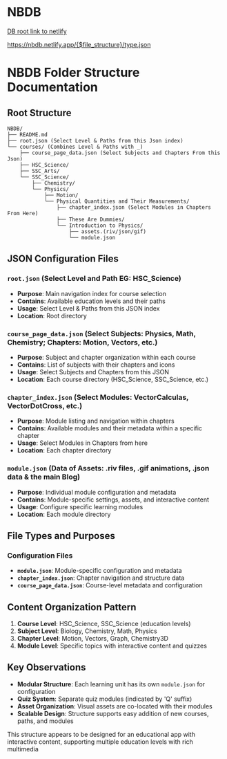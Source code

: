 # NBDB

[DB root link to netlify](https://nbdb.netlify.app/id.json)

https://nbdb.netlify.app/{$file_structure}/type.json


# NBDB Folder Structure Documentation

## Root Structure
```
NBDB/
├── README.md
├── root.json (Select Level & Paths from this Json index)
└── courses/ (Combines Level & Paths with _)
    ├── course_page_data.json (Select Subjects and Chapters From this Json)
    ├── HSC_Science/
    ├── SSC_Arts/
    └── SSC_Science/
        ├── Chemistry/
        └── Physics/
            ├── Motion/
            └── Physical Quantities and Their Measurements/
                ├── chapter_index.json (Select Modules in Chapters From Here)
                ├── These Are Dummies/
                └── Introduction to Physics/                
                    ├── assets.(riv/json/gif)
                    └── module.json
```

## JSON Configuration Files

### `root.json` (Select Level and Path EG: HSC_Science)
- **Purpose**: Main navigation index for course selection
- **Contains**: Available education levels and their paths
- **Usage**: Select Level & Paths from this JSON index
- **Location**: Root directory

### `course_page_data.json` (Select Subjects: Physics, Math, Chemistry; Chapters: Motion, Vectors, etc.)
- **Purpose**: Subject and chapter organization within each course
- **Contains**: List of subjects with their chapters and icons
- **Usage**: Select Subjects and Chapters from this JSON
- **Location**: Each course directory (HSC_Science, SSC_Science, etc.)

### `chapter_index.json` (Select Modules: VectorCalculas, VectorDotCross, etc.)
- **Purpose**: Module listing and navigation within chapters
- **Contains**: Available modules and their metadata within a specific chapter
- **Usage**: Select Modules in Chapters from here
- **Location**: Each chapter directory

### `module.json` (Data of Assets: .riv files, .gif animations, .json data & the main Blog)
- **Purpose**: Individual module configuration and metadata
- **Contains**: Module-specific settings, assets, and interactive content
- **Usage**: Configure specific learning modules
- **Location**: Each module directory

## File Types and Purposes

### Configuration Files
- **`module.json`**: Module-specific configuration and metadata
- **`chapter_index.json`**: Chapter navigation and structure data
- **`course_page_data.json`**: Course-level metadata and configuration

## Content Organization Pattern

1. **Course Level**: HSC_Science, SSC_Science (education levels)
2. **Subject Level**: Biology, Chemistry, Math, Physics
3. **Chapter Level**: Motion, Vectors, Graph, Chemistry3D
4. **Module Level**: Specific topics with interactive content and quizzes

## Key Observations

- **Modular Structure**: Each learning unit has its own `module.json` for configuration
- **Quiz System**: Separate quiz modules (indicated by 'Q' suffix)
- **Asset Organization**: Visual assets are co-located with their modules
- **Scalable Design**: Structure supports easy addition of new courses, paths, and modules

This structure appears to be designed for an educational app with interactive content, supporting multiple education levels with rich multimedia


